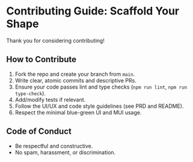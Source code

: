 # Contributing Guide: Scaffold Your Shape

Thank you for considering contributing!

## How to Contribute
1. Fork the repo and create your branch from `main`.
2. Write clear, atomic commits and descriptive PRs.
3. Ensure your code passes lint and type checks (`npm run lint`, `npm run type-check`).
4. Add/modify tests if relevant.
5. Follow the UI/UX and code style guidelines (see PRD and README).
6. Respect the minimal blue-green UI and MUI usage.

## Code of Conduct
- Be respectful and constructive.
- No spam, harassment, or discrimination.
